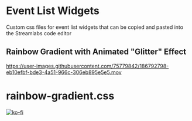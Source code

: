 # Event List Widgets
Custom css files for event list widgets that can be copied and pasted into the Streamlabs code editor

## Rainbow Gradient with Animated "Glitter" Effect

https://user-images.githubusercontent.com/75779842/186792798-eb10efbf-bde3-4a51-966c-306eb895e5e5.mov

# rainbow-gradient.css


[![ko-fi](https://ko-fi.com/img/githubbutton_sm.svg)](https://ko-fi.com/O4O5BY0J2)



